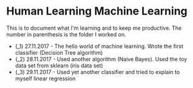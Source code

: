 # Human Learning Machine Learning
This is to document what I'm learning and to keep me productive. The number in parenthesis is the folder I worked on.
  - (_1) 27.11.2017 - The hello world of machine learning. Wrote the first classifier (Decision Tree algorithm)
  - (_2) 28.11.2017 - Used another algorithm (Naive Bayes). Used the toy data set from sklearn (iris data set)
  - (_3) 29.11.2017 - Used yet another classifier and tried to explain to myself linear regression
